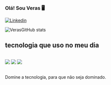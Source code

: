 ### Olá! Sou Veras 🖥️

[![Linkedin](https://img.shields.io/badge/LinkedIn-0077B5?style=for-the-badge&logo=linkedin&logoColor=white)](www.linkedin.com/in/francisco-veras-21589b213)


![VerasGitHub stats](https://github-readme-stats.vercel.app/api?username=veras24&show_icons=true&theme=radical)

## tecnologia que uso no meu dia 

<div style="display: inline_block"></br>
<img src="https://img.shields.io/badge/HTML5-E34F26?logo=html5&logoColor=fff&style=for-the-badge)" />

<img src="https://img.shields.io/badge/CSS3-1572B6?logo=css3&logoColor=fff&style=for-the-badge)" />

<img src="https://img.shields.io/badge/JavaScript-F7DF1E?logo=javascript&logoColor=000&style=for-the-badge)" />

</div></br>

Domine a tecnologia, para que não seja dominado.
